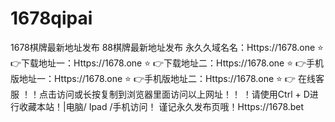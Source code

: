 # 1678qipai
1678棋牌最新地址发布
88棋牌最新地址发布
永久久域名名：Https://1678.one
⭐️ 👉下载地址一：Https://1678.one
⭐️ 👉下载地址二：Https://1678.one
⭐️ 👉手机版地址一：Https://1678.one
⭐️ 👉手机版地址二：Https://1678.one
⭐️ 👉 在线客服
！️！️点击访问或长按复制到浏览器里面访问以上网址！️！️
！️请使用Ctrl + D进行收藏本站！|电脑/ Ipad /手机访问！️
谨记永久发布页哦！Https://1678.bet
